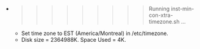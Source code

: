* >>>>>>>>> Running inst-min-con-xtra-timezone.sh ...
  * Set time zone to EST (America/Montreal) in /etc/timezone.
  * Disk size = 2364988K. Space Used = 4K.
